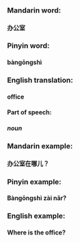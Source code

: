 ### Mandarin word:
#### 办公室

### Pinyin word:
#### bàngōngshì

### English translation:
#### office

#### Part of speech:
##### noun

### Mandarin example:
#### 办公室在哪儿？

### Pinyin example:
#### Bàngōngshì zài nǎr?

### English example:
#### Where is the office?
